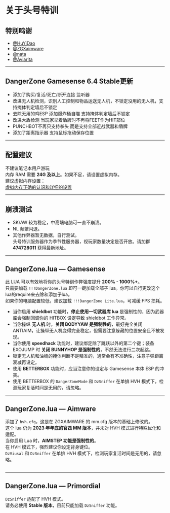 # 关于头号特训
## 特别鸣谢
- [@HuYiDao](https://github.com/huyudai)<br>
- [@ZGXaimware](https://github.com/zgxaimware)<br>
- [@nata](https://github.com/explodingdigg)<br>
- [@Aviarita](https://github.com/Aviarita)<br>
---
## DangerZone Gamesense 6.4 Stable更新
- 添加了购买/复活/死亡/断开连接 监听器<br>
- 改进无人机检测，识别人工控制和物品运送无人机，不锁定没用的无人机，支持掩体判定墙后不锁定<br>
- 去除无用的鸡ESP 添加爆炸桶自瞄 支持掩体判定墙后不锁定<br>
- 改进大盾检测 当玩家举着盾牌时不再将FEET作为HIT部位<br>
- PUNCHBOT不再只支持拳头 而是支持全部近战武器和盾牌<br>
- 添加了距离指示器 支持鼠标拖动保存位置<br>
---
## 配置建议
不建议笔记本用户游玩<br>
内存 RAM 需要 **24G 及以上**。如果不足，请设置虚拟内存。<br>
建议虚拟内存设置： <br> 
[虚拟内存正确的认识和详细的设置](https://www.bilibili.com/video/BV1Zj411g73o/) <br>

---
## 崩溃测试
- SK/AW 较为稳定，中高端电脑可一直不崩溃。<br>
- NL 频繁闪退。<br>
- 其他作弊器暂无数据，自行测试。<br>
头号特训服务器作为季节性服务器，视玩家数量决定是否开放。请加群 **474728011** 获得最新地址。<br>
---
## DangerZone.lua — Gamesense
此 LUA 可以有效地将你的头号特训作弊强度提升 **200% - 1000%+**。<br>
只需要加载 `!!!DangerZone.lua` 即可一键加载全部子 lua。你可以自行更改这个lua的require来去除和添加子lua。<br>
如果你的电脑配置较低，建议加载 `!!!DangerZone Lite.lua`，可减缓 FPS 损耗。<br>
- 当你启用 **shieldbot** 功能时，**停止使用一切武器库 lua** 是强制性的，因为武器库会强制回调你的 HITBOX 设定导致 shieldbot 工作异常。<br>
- 当你操纵 **无人机** 时，**关闭 BODYYAW 是强制性的**，最好完全关闭 ANTIAIM，让操纵无人机变得完全稳定，但需要注意躲藏的位置安全且不被发现。<br>
- 当你使用 **speedhack** 功能时，建议绑定除了跳跃以外的第二个键；装备 EXOJUMP 时 **关闭 BUNNYHOP 是强制性的**，不然无法进行二次起跳。<br>
- 锁定无人机和油桶的掩体判断不是精准的，通常会有不准确性，注意子弹距离衰减再设定。<br>
- 使用 **BETTERBOX** 功能时，应当注意你的设定与 Gamesense 本体 ESP 的冲突。<br>
- 使用 BETTERBOX 的 `DangerZoneMode` 和 `DzSniffer` 在单排 HVH 模式下，检测玩家复活时间是无用的，请忽略。<br>
---
## DangerZone.lua — Aimware
添加了 `hvh.cfg`，这是在 ZGXAIMWARE 的 mm.cfg 版本的基础上修改的。<br>
这个 lua 仍为 **2023 年年底的官匹 MM 版本**，并未对 HVH 模式进行特殊优化和适配。<br>
当你启用 Lua 时，**AIMSTEP 功能是强制性的**。<br>
在 HVH 模式下，强烈建议你设定背身键位。<br>
`DzViusal` 和 `DzSniffer` 在单排 HVH 模式下，检测玩家复活时间是无用的，请忽略。<br>
<br>

---

## DangerZone.lua — Primordial
`DzSniffer` 适配了 HVH 模式。<br>
请务必使用 **Stable 版本**，目前只能加载 `DzSniffer` 功能。<br>
